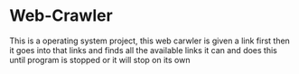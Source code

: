 # Web-Crawler
This is a operating system project, this web carwler is given a link first then it goes into that links and finds all the available links it can and does this until program is stopped or it will stop on its own 
